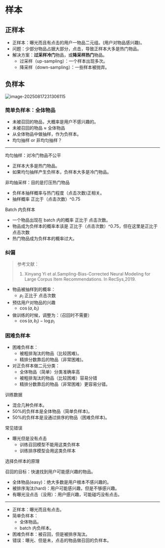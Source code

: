 # 样本

## 正样本

- 正样本：曝光而且有点击的用户一物品二元组。(用户对物品感兴趣)。
- 问题：少部分物品占据大部分，点击，导致正样本大多是热门物品。
- 解决方案：**过采样冷门**物品，或**降采样热门**物品。
  - 过采样（up-sampling）：一个样本出现多次。
  - 降采样（down-sampling）：一些样本被抛弃。

## 负样本

![image-20250817231306115](https://gcore.jsdelivr.net/gh/davidliuk/images@master/image-20250817231306115.png)

### 简单负样本：全体物品

- 未被召回的物品，大概率是用户不感兴趣的。
- 未被召回的物品 ≈ 全体物品
- 从全体物品中做抽样，作为负样本。
- 均匀抽样 or 非均匀抽样？

---

均匀抽样：对冷门物品不公平

- 正样本大多是热门物品。
- 如果均匀抽样产生负样本，负样本大多是冷门物品。

非均抽采样：目的是打压热门物品

- 负样本抽样概率与热门程度（点击次数)正相关。
- 抽样概率 正比于（点击次数）^0.75

Batch 内负样本

- 一个物品出现在 batch 内的概率 正比于 点击次数。
- 物品成为负样本的概率本该是 正比于（点击次数）^0.75，但在这里是正比于 点击次数
- 热门物品成为负样本的概率过大。

### 纠偏

> 参考文献：
>
> 1. Xinyang Yi et al.Sampling-Bias-Corrected Neural Modeling for Large Corpus Item Recommendations. In RecSys,2019.

- 物品被抽样到的概率：
  - $p_i$ 正比于 点击次数
- 预估用户对物品的兴趣
  - $\cos(a,b_i)$
- 做训练的时候，调整为：（召回时不需要）
  - $\cos(a,b_i)-\log p_i$

### 困难负样本

- 困难负样本：
  - 被粗排淘汰的物品（比较困难)。
  - 精排分数靠后的物品（非常困难)。
- 对正负样本做二元分类：
  - 全体物品（简单）分类准确率高
  - 被粗排淘汰的物品（比较困难）容易分错
  - 精排分数靠后的物品（非常困难）更容易分错。

训练数据

- 混合几种负样本。
- 50%的负样本是全体物品（简单负样本)。
- 50%的负样本是没通过排序的物品（困难负样本)。

常见错误

- 曝光但是没有点击
  - 训练召回模型不能用这类负样本
  - 训练排序模型会用这类负样本

选择负样本的原理

召回的目标：快速找到用户可能感兴趣的物品。

- 全体物品(easy)：绝大多数是用户根本不感兴趣的。
- 被排序淘汰(hard)：用户可能感兴趣，但是不够感兴趣。
- 有曝光没点击（没用）：用户感兴趣，可能碰巧没有点击。

---

- 正样本：曝光而且有点击。
- 简单负样本：
  - 全体物品。
  - batch 内负样本。
- 困难负样本：被召回，但是被排序淘汰。
- 错误：曝光、但是未，点击的物品做召回的负样本。
